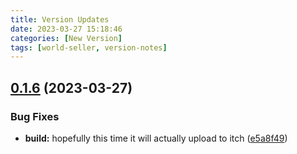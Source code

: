 ```yaml
---
title: Version Updates
date: 2023-03-27 15:18:46
categories: [New Version]
tags: [world-seller, version-notes]
---
```



## [0.1.6](https://github.com/WorldSellerGame/world-seller/compare/v0.1.5...v0.1.6) (2023-03-27)


### Bug Fixes

* **build:** hopefully this time it will actually upload to itch ([e5a8f49](https://github.com/WorldSellerGame/world-seller/commit/e5a8f49a3aea3b5b87a560dbe7f2a29acdf2bfa8))




